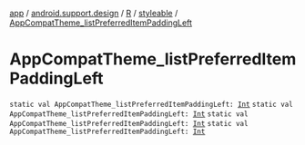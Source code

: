 [app](../../../index.md) / [android.support.design](../../index.md) / [R](../index.md) / [styleable](index.md) / [AppCompatTheme_listPreferredItemPaddingLeft](.)

# AppCompatTheme_listPreferredItemPaddingLeft

`static val AppCompatTheme_listPreferredItemPaddingLeft: `[`Int`](https://kotlinlang.org/api/latest/jvm/stdlib/kotlin/-int/index.html)
`static val AppCompatTheme_listPreferredItemPaddingLeft: `[`Int`](https://kotlinlang.org/api/latest/jvm/stdlib/kotlin/-int/index.html)
`static val AppCompatTheme_listPreferredItemPaddingLeft: `[`Int`](https://kotlinlang.org/api/latest/jvm/stdlib/kotlin/-int/index.html)
`static val AppCompatTheme_listPreferredItemPaddingLeft: `[`Int`](https://kotlinlang.org/api/latest/jvm/stdlib/kotlin/-int/index.html)